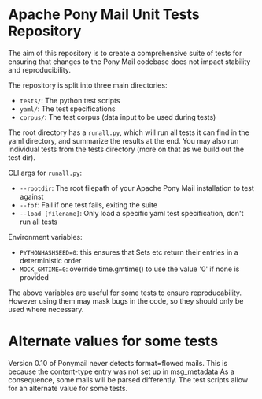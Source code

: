 # Apache Pony Mail Unit Tests Repository

The aim of this repository is to create a comprehensive suite of tests for ensuring 
that changes to the Pony Mail codebase does not impact stability and reproducibility.

The repository is split into three main directories:

- `tests/`: The python test scripts
- `yaml/`: The test specifications
- `corpus/`: The test corpus (data input to be used during tests)

The root directory has a `runall.py`, which will run all tests it can find in the 
yaml directory, and summarize the results at the end. You may also run individual 
tests from the tests directory (more on that as we build out the test dir).

CLI args for `runall.py`:
- `--rootdir`: The root filepath of your Apache Pony Mail installation to test against
- `--fof`: Fail if one test fails, exiting the suite
- `--load [filename]`: Only load a specific yaml test specification, don't run all tests

Environment variables:
- `PYTHONHASHSEED=0`: this ensures that Sets etc return their entries in a deterministic order
- `MOCK_GMTIME=0`: override time.gmtime() to use the value '0' if none is provided
  
The above variables are useful for some tests to ensure reproducability.
However using them may mask bugs in the code, so they should only be used where necessary.

Alternate values for some tests
===============================
Version 0.10 of Ponymail never detects format=flowed mails.
This is because the content-type entry was not set up in msg_metadata
As a consequence, some mails will be parsed differently.
The test scripts allow for an alternate value for some tests.
